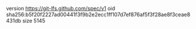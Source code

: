 version https://git-lfs.github.com/spec/v1
oid sha256:b5f20f2227ad00441f3f9b2e2ecc1ff107d7ef876af5f3f28ae8f3ceae8431db
size 5145
